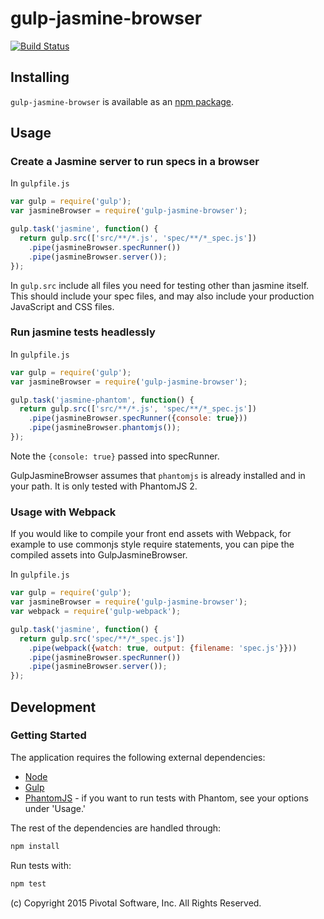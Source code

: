 # gulp-jasmine-browser
[![Build Status](https://travis-ci.org/jasmine/gulp-jasmine-browser.svg?branch=master)](https://travis-ci.org/jasmine/gulp-jasmine-browser)

## Installing
`gulp-jasmine-browser` is available as an
[npm package](https://www.npmjs.com/package/gulp-jasmine-browser).

## Usage

### Create a Jasmine server to run specs in a browser

In `gulpfile.js`

```js
var gulp = require('gulp');
var jasmineBrowser = require('gulp-jasmine-browser');

gulp.task('jasmine', function() {
  return gulp.src(['src/**/*.js', 'spec/**/*_spec.js'])
    .pipe(jasmineBrowser.specRunner())
    .pipe(jasmineBrowser.server());
});
```
In `gulp.src` include all files you need for testing other than jasmine itself.
This should include your spec files, and may also include your production JavaScript and
CSS files.

### Run jasmine tests headlessly

In `gulpfile.js`

```js
var gulp = require('gulp');
var jasmineBrowser = require('gulp-jasmine-browser');

gulp.task('jasmine-phantom', function() {
  return gulp.src(['src/**/*.js', 'spec/**/*_spec.js'])
    .pipe(jasmineBrowser.specRunner({console: true}))
    .pipe(jasmineBrowser.phantomjs());
});
```

Note the `{console: true}` passed into specRunner.

GulpJasmineBrowser assumes that `phantomjs` is already installed and in your path.
It is only tested with PhantomJS 2.


### Usage with Webpack

If you would like to compile your front end assets with Webpack, for example to use
commonjs style require statements, you can pipe the compiled assets into
GulpJasmineBrowser.

In `gulpfile.js`

```js
var gulp = require('gulp');
var jasmineBrowser = require('gulp-jasmine-browser');
var webpack = require('gulp-webpack');

gulp.task('jasmine', function() {
  return gulp.src('spec/**/*_spec.js'])
    .pipe(webpack({watch: true, output: {filename: 'spec.js'}}))
    .pipe(jasmineBrowser.specRunner())
    .pipe(jasmineBrowser.server());
});
```

## Development
### Getting Started
The application requires the following external dependencies:
* [Node](https://nodejs.org/)
* [Gulp](http://gulpjs.com/)
* [PhantomJS](http://phantomjs.org/) - if you want to run tests with Phantom, see your options under 'Usage.'

The rest of the dependencies are handled through:
```bash
npm install
```

Run tests with:
```bash
npm test
```

(c) Copyright 2015 Pivotal Software, Inc. All Rights Reserved.
